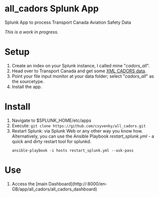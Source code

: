 # all_cadors Splunk App
Splunk App to process Transport Canada Aviation Safety Data

*This is a work in progress.*

# Setup
1. Create an index on your Splunk instance, I called mine "*cadors_all*".
2. Head over to Transport Canada and get some [XML CADORS data](http://wwwapps.tc.gc.ca/saf-sec-sur/2/cadors-screaq/m.aspx?lang=eng).
3. Point your file input monitor at your data folder; select "*cadors_all*" as the sourcetype.
4. Install the app.

# Install
1. Navigate to $SPLUNK_HOME/etc/apps
2. Execute: `git clone https://github.com/csyvenky/all_cadors.git`
3. Restart Splunk: via Splunk Web or any other way you know how. Alternatively, you can use the Ansible Playbook 
*restart_splunk.yml* - a quick and dirty restart tool for splunkd.
    ```
    ansible-playbook -i hosts restart_splunk.yml --ask-pass
    ```

# Use
1. Access the [main Dashboard](http://<your splunk>:8000/en-GB/app/all_cadors/all_cadors_dashboard)